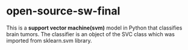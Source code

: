 # open-source-sw-final
This is a **support vector machine(svm)** model in Python that classifies brain tumors. 
The classifier is an object of the SVC class which was imported from sklearn.svm library.
